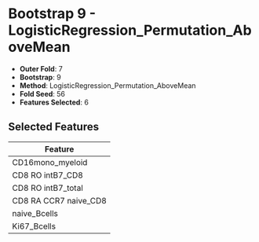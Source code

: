 # Bootstrap 9 - LogisticRegression_Permutation_AboveMean

- **Outer Fold**: 7
- **Bootstrap**: 9
- **Method**: LogisticRegression_Permutation_AboveMean
- **Fold Seed**: 56
- **Features Selected**: 6

## Selected Features

| Feature |
|---------|
| CD16mono_myeloid |
| CD8 RO intB7_CD8 |
| CD8 RO intB7_total |
| CD8 RA CCR7 naive_CD8 |
| naive_Bcells |
| Ki67_Bcells |
